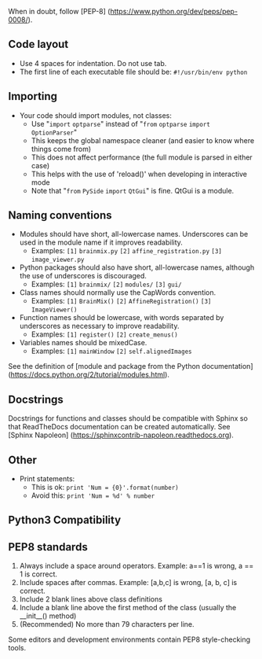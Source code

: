 When in doubt, follow [PEP-8] (https://www.python.org/dev/peps/pep-0008/).

Code layout
-----------

-   Use 4 spaces for indentation. Do not use tab.
-   The first line of each executable file should be: `#!/usr/bin/env python`

Importing
---------

-   Your code should import modules, not classes:
    -   Use "`import` `optparse`" instead of "`from` `optparse` `import` `OptionParser`"
    -   This keeps the global namespace cleaner (and easier to know where things come from)
    -   This does not affect performance (the full module is parsed in either case)
    -   This helps with the use of 'reload()' when developing in interactive mode
    -   Note that "`from` `PySide` `import` `QtGui`" is fine. QtGui is a module.


Naming conventions
------------------

-   Modules should have short, all-lowercase names. Underscores can be used in the module name if it improves readability.
    -   Examples: `[1]` `brainmix.py` `[2]` `affine_registration.py` `[3]` `image_viewer.py`
-   Python packages should also have short, all-lowercase names, although the use of underscores is discouraged.
    -   Examples: `[1]` `brainmix/` `[2]` `modules/` `[3]` `gui/`
-   Class names should normally use the CapWords convention.
    -   Examples: `[1]` `BrainMix()` `[2]` `AffineRegistration()` `[3]` `ImageViewer()`
-   Function names should be lowercase, with words separated by underscores as necessary to improve readability.
    -   Examples: `[1]` `register()` `[2]` `create_menus()`
-   Variables names should be mixedCase.
    -   Examples: `[1]` `mainWindow` `[2]` `self.alignedImages`

See the definition of [module and package from the Python documentation] (https://docs.python.org/2/tutorial/modules.html).


Docstrings
----------

Docstrings for functions and classes should be compatible with Sphinx so that ReadTheDocs documentation can be created automatically. See [Sphinx Napoleon] (https://sphinxcontrib-napoleon.readthedocs.org).

Other
-----
-  Print statements:
   - This is ok: `print 'Num = {0}'.format(number)`
   - Avoid this: `print 'Num = %d' % number`


Python3 Compatibility
---------------------


PEP8 standards
--------------

1.  Always include a space around operators. Example: a==1 is wrong, a == 1 is correct.
2.  Include spaces after commas. Example: \[a,b,c\] is wrong, \[a, b, c\] is correct.
3.  Include 2 blank lines above class definitions
4.  Include a blank line above the first method of the class (usually the \_\_init\_\_() method)
5.  (Recommended) No more than 79 characters per line.

Some editors and development environments contain PEP8 style-checking tools.



